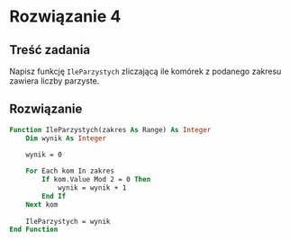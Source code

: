 # Rozwiązanie 4

## Treść zadania

Napisz funkcję `IleParzystych` zliczającą ile komórek z podanego zakresu zawiera liczby parzyste.

## Rozwiązanie

```vb
Function IleParzystych(zakres As Range) As Integer
    Dim wynik As Integer
    
    wynik = 0

    For Each kom In zakres
        If kom.Value Mod 2 = 0 Then
            wynik = wynik + 1
        End If
    Next kom
    
    IleParzystych = wynik
End Function
```

